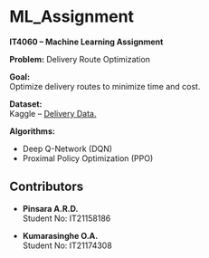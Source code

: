 # ML_Assignment
**IT4060 – Machine Learning Assignment**

**Problem:** 
Delivery Route Optimization

**Goal:**  
Optimize delivery routes to minimize time and cost.

**Dataset:**  
Kaggle – [Delivery Data.](https://www.kaggle.com/datasets/sujalsuthar/amazon-delivery-dataset)

**Algorithms:**  
- Deep Q-Network (DQN)
- Proximal Policy Optimization (PPO) 


## Contributors
- **Pinsara A.R.D.**  
  Student No: IT21158186

- **Kumarasinghe O.A.**  
  Student No: IT21174308
